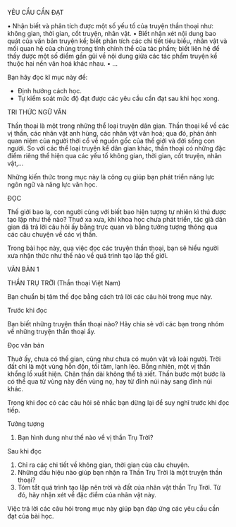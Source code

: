 YÊU CẦU CẦN ĐẠT

• Nhận biết và phân tích được một số yếu tố của truyện thần thoại như: không gian, thời gian, cốt truyện, nhân vật.
• Biết nhận xét nội dung bao quát của văn bản truyện kể; biết phân tích các chi tiết tiêu biểu, nhân vật và mối quan hệ của chúng trong tính chỉnh thể của tác phẩm; biết liên hệ để thấy được một số điểm gần gũi về nội dung giữa các tác phẩm truyện kể thuộc hai nền văn hoá khác nhau.
• ...

Bạn hãy đọc kĩ mục này để:
- Định hướng cách học.
- Tự kiểm soát mức độ đạt được các yêu cầu cần đạt sau khi học xong.

TRI THỨC NGỮ VĂN

Thần thoại là một trong những thể loại truyện dân gian. Thần thoại kể về các vị thần, các nhân vật anh hùng, các nhân vật văn hoá; qua đó, phản ánh quan niệm của người thời cổ về nguồn gốc của thế giới và đời sống con người. So với các thể loại truyện kể dân gian khác, thần thoại có những đặc điểm riêng thể hiện qua các yếu tố không gian, thời gian, cốt truyện, nhân vật,...

Những kiến thức trong mục này là công cụ giúp bạn phát triển năng lực ngôn ngữ và năng lực văn học.

ĐỌC

Thế giới bao la, con người cùng với biết bao hiện tượng tự nhiên kì thú được tạo lập như thế nào? Thuở xa xưa, khi khoa học chưa phát triển, tác giả dân gian đã trả lời câu hỏi ấy bằng trực quan và bằng tưởng tượng thông qua các câu chuyện về các vị thần.

Trong bài học này, qua việc đọc các truyện thần thoại, bạn sẽ hiểu người xưa nhận thức như thế nào về quá trình tạo lập thế giới.

VĂN BẢN 1

THẦN TRỤ TRỜI
(Thần thoại Việt Nam)

Bạn chuẩn bị tâm thế đọc bằng cách trả lời các câu hỏi trong mục này.

Trước khi đọc

Bạn biết những truyện thần thoại nào? Hãy chia sẻ với các bạn trong nhóm về những truyện thần thoại ấy.

Đọc văn bản

Thuở ấy, chưa có thế gian, cũng như chưa có muôn vật và loài người. Trời đất chỉ là một vùng hỗn độn, tối tăm, lạnh lẽo. Bỗng nhiên, một vị thần khổng lồ xuất hiện. Chân thần dài không thể tả xiết. Thần bước một bước là có thể qua từ vùng này đến vùng nọ, hay từ đỉnh núi này sang đỉnh núi khác.

Trong khi đọc có các câu hỏi sẽ nhắc bạn dừng lại để suy nghĩ trước khi đọc tiếp.

Tưởng tượng

1. Bạn hình dung như thế nào về vị thần Trụ Trời?

Sau khi đọc

1. Chỉ ra các chi tiết về không gian, thời gian của câu chuyện.
2. Những dấu hiệu nào giúp bạn nhận ra Thần Trụ Trời là một truyện thần thoại?
3. Tóm tắt quá trình tạo lập nên trời và đất của nhân vật thần Trụ Trời. Từ đó, hãy nhận xét về đặc điểm của nhân vật này.

Việc trả lời các câu hỏi trong mục này giúp bạn đáp ứng các yêu cầu cần đạt của bài học.
